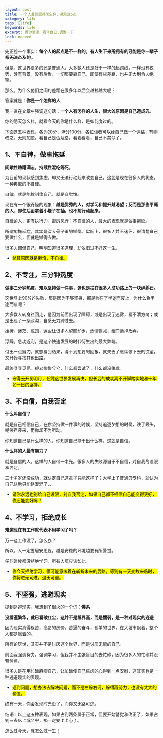 ```yaml
---
layout: post
title: 一个人最终混得怎么样，就看这5点
category: life
tags: [life]
keywords: life
excerpt: 偶尔读读，看清自己,调整一下
lock: noneed
---
```


先正视一个事实：**每个人的起点是不一样的，有人生下来所拥有的可能是你一辈子都无法企及的。**

但是，这世界更多的还是普通人，大多数人还是处于一样的起跑线，一样没有权势，没有背景，没有后盾，一切都要靠自己，即使有些差距，也并非大到令人绝望。

那么，为什么他们之间的差距在很多年以后会越拉越大呢？

答案就是：**你是一个怎样的人**

我一直在文章中强调这句话：**一个人有怎样的人生，很大的原因是自己造成的。**

你的明天怎么样，就看今天的你是什么样，是如何度过的。

下面这五种表现，各为20分，满分100分，各位读者可以给自己做一个评估，有则改之，无则加勉。看自己是否及格，看着看着，自己不禁😢了。



## 1、不自律，做事拖延

**间歇性踌躇满志，持续性混吃等死。**

为目前的现状感到焦虑，却又无法行动起来改变自己，这就是现在很多人的状态，一种典型的不自律。

自律，就是能控制住自己，就是自觉性。

现在有一个很奇怪的现象：**越是优秀的人，对学习和提升越渴望；反而是那些平庸的人，即使后面拿着小鞭子在抽，也不想行动起来。**

自律的人，更有执行力，雷厉风行；不自律的人，最大的表现就是做事拖延。

所谓的拖延症，其实是深入骨子里的懒惰。实际上，很多人并不迷茫，很清楚自己要做什么，但就是懒得去做。

很多人调侃自己，明明知道很多道理，却依旧过不好这一生。

- <mark>终其原因就是懒惰，不自律。</mark>



## 2、不专注，三分钟热度

**做事三分钟热度，难以坚持做一件事，这也是拦在很多人成功路上的一块绊脚石。**

这世界上90%的失败，都是因为不够坚持，都是败在了半途而废上，为什么会半途而废呢？

大多数人转身往回走，是因为前面出现了障碍，或是出现了迷雾，看不清方向；或是出现了一条深沟，自感无力跨过去。

挫折、迷茫、瓶颈，这些让很多人望而却步，热情骤减，继而选择放弃。

浮躁，急功近利，是这个快速发展的时代衍生出的最大弊端。

付出一点努力，就想看到结果，得不到想要的回报，就失去了继续做下去的欲望，又开始寻找其他出路。

最终寻寻觅觅，却又惨惨兮兮，什么都尝试了，什么都没做成。

- <mark>守得云开见明月，任凭这世界发展再快，但长远的成功离不开脚踏实地和十年如一日的坚持。</mark>



## 3、不自信，自我否定

**什么叫自信？**

就是自己相信自己，在你坚持做一件事的时候，坚持追逐梦想的时候，跌了跟头，嘲笑声袭来，而你却不为所动。

你知道自己是什么样的人，你知道自己能干出什么样，这就是自信。

**什么样的人最有魅力？**

就是自信的人，这样的人自带一束光。很多人的失败源自于不自信，对自我的设限和否定。

三十多岁还没成功，就认定自己这辈子只能这样了；大学上了普通的专科，就认为自己以后只能瞎混混了...

- <mark>请你永远也别给自己设限，别自我否定，如果自己都不相信自己能变得更好，你还能变好吗？</mark>



## 4、不学习，拒绝成长

**难道现在有工作就代表不用学习了吗？**

万一这工作没了，怎么办？

所以，人一定要居安思危，越是安稳的环境越要有所警觉。

任何时候都没拒绝学习，所有人都应该如此。

- <mark>你今天拒绝学习，很可能意味着在斩断未来的后路，等到有一天变故来临时，你将进无可进，退无可退。</mark>



## 5、不坚强，逃避现实

提到逃避现实，我想到了很火的一个词：**佛系**

**没看遍繁华，就已看破红尘，这并不是境界高，而是懦弱，是一种对现实的逃避**

因为现实真得很苦，高昂的房价，苦逼的奋斗，孤单的世界，在大城市飘着，整个人都是飘着的。

所有的厌世，其实并不是讨厌这个世界，而是讨厌无能的自己。

前面我强调努力，强调学习，但我并不主张盲目的去忙碌，因为很多人的忙碌并没有价值。

很多人是在用忙碌麻痹自己，让忙碌使自己焦虑的心得到一点安慰，这其实也是一种逃避现实的表现。

- <mark>遇到问题，想办法去解决问题，而不是左躲右闪，躲得再努力，也没有太大的价值。</mark>

终有一天，你会发现时光没了，而你又无路可逃。



结语：以上这五种表现，如果占到两条属于正常，但要开始警觉和改正了，如果占到三条以上或全中，那一定要上上心了。

怎么过今天，就怎么过一生！

